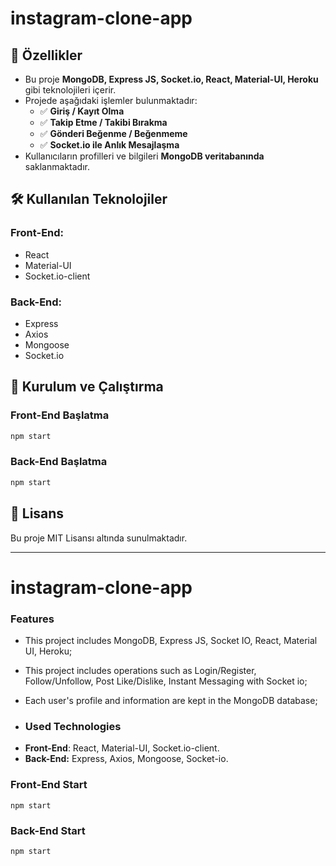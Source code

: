 # instagram-clone-app

## 🚀 Özellikler  
- Bu proje **MongoDB, Express JS, Socket.io, React, Material-UI, Heroku** gibi teknolojileri içerir.  
- Projede aşağıdaki işlemler bulunmaktadır:  
  - ✅ **Giriş / Kayıt Olma**  
  - ✅ **Takip Etme / Takibi Bırakma**  
  - ✅ **Gönderi Beğenme / Beğenmeme**  
  - ✅ **Socket.io ile Anlık Mesajlaşma**  
- Kullanıcıların profilleri ve bilgileri **MongoDB veritabanında** saklanmaktadır.  

## 🛠 Kullanılan Teknolojiler  
### **Front-End:**  
- React  
- Material-UI  
- Socket.io-client  
  
### **Back-End:**  
- Express  
- Axios  
- Mongoose  
- Socket.io  

## 📌 Kurulum ve Çalıştırma  
### **Front-End Başlatma**  
```bash
npm start
```  

### **Back-End Başlatma**  
```bash
npm start
```  

## 📄 Lisans  
Bu proje MIT Lisansı altında sunulmaktadır.

---

# instagram-clone-app
### Features
- This project includes MongoDB, Express JS, Socket IO, React, Material UI, Heroku;
- This project includes operations such as Login/Register, Follow/Unfollow, Post Like/Dislike, Instant Messaging with Socket io;
- Each user's profile and information are kept in the MongoDB database;

- ### Used Technologies
* **Front-End**: React, Material-UI, Socket.io-client.
* **Back-End:** Express, Axios, Mongoose, Socket-io.

### Front-End Start
`npm start`
### Back-End Start
`npm start`
